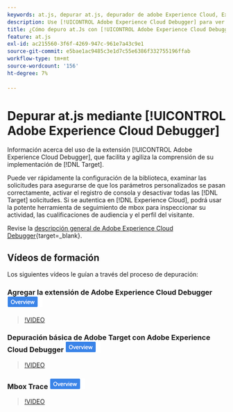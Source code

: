 ```yaml
---
keywords: at.js, depurar at.js, depurador de adobe Experience Cloud, Experience Cloud Debugger, mbox Trace, mbox highlight, depurar, depuración, $9
description: Use [!UICONTROL Adobe Experience Cloud Debugger] para ver la configuración de su biblioteca, examinar solicitudes, activar el registro de la consola, deshabilitar  [!DNL Target] solicitudes de llamada y mucho más.
title: ¿Cómo depuro at.Js con [!UICONTROL Adobe Experience Cloud Debugger]?
feature: at.js
exl-id: ac215560-3f6f-4269-947c-961e7a43c9e1
source-git-commit: e5bae1ac9485c3e1d7c55e6386f332755196ffab
workflow-type: tm+mt
source-wordcount: '156'
ht-degree: 7%

---
```


# Depurar at.js mediante [!UICONTROL Adobe Experience Cloud Debugger]

Información acerca del uso de la extensión [!UICONTROL Adobe Experience Cloud Debugger], que facilita y agiliza la comprensión de su implementación de [!DNL Target].

Puede ver rápidamente la configuración de la biblioteca, examinar las solicitudes para asegurarse de que los parámetros personalizados se pasan correctamente, activar el registro de consola y desactivar todas las [!DNL Target] solicitudes. Si se autentica en [!DNL Experience Cloud], podrá usar la potente herramienta de seguimiento de mbox para inspeccionar su actividad, las cualificaciones de audiencia y el perfil del visitante.

Revise la [descripción general de Adobe Experience Cloud Debugger](https://experienceleague.adobe.com/docs/experience-platform/debugger/home.html){target=_blank}.

## Vídeos de formación

Los siguientes vídeos le guían a través del proceso de depuración:

### Agregar la extensión de Adobe Experience Cloud Debugger ![Distintivo de información general](../../assets/overview.png)

>[!VIDEO](https://video.tv.adobe.com/v/23114/?quality=12)

### Depuración básica de Adobe Target con Adobe Experience Cloud Debugger ![distintivo de información general](../../assets/overview.png)

>[!VIDEO](https://video.tv.adobe.com/v/23115/?quality=12)

### Mbox Trace ![Distintivo de información general](../../assets/overview.png)

>[!VIDEO](https://video.tv.adobe.com/v/23113/?quality=12)
